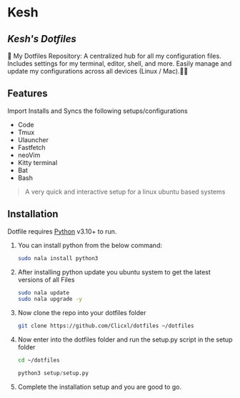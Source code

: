 # Kesh
## _Kesh's Dotfiles_


🔧 My Dotfiles Repository: A centralized hub for all my configuration files. Includes settings for my terminal, editor, shell, and more. Easily manage and update my configurations across all devices (Linux / Mac).📁🔧

## Features
Import Installs and Syncs the following setups/configurations
- Code
- Tmux
- Ulauncher
- Fastfetch
- neoVim
- Kitty terminal
- Bat
- Bash


> A very quick and interactive setup for a linux ubuntu based systems

## Installation

Dotfile requires [Python](https://www.python.org/) v3.10+ to run.
1. You can install python from the below command:
    ```sh 
    sudo nala install python3
    ```
2. After installing python update you ubuntu system to get the latest versions of all Files
    ```sh 
    sudo nala update
    sudo nala upgrade -y
    ```
3. Now clone the repo into your dotfiles folder
    ```sh
    git clone https://github.com/Clicxl/dotfiles ~/dotfiles
    ```
4. Now enter into the dotfiles folder and run the setup.py script in the setup folder
    ```sh
    cd ~/dotfiles
    ```
    ```py
    python3 setup/setup.py
    ```
5. Complete the installation setup and you are good to go.

